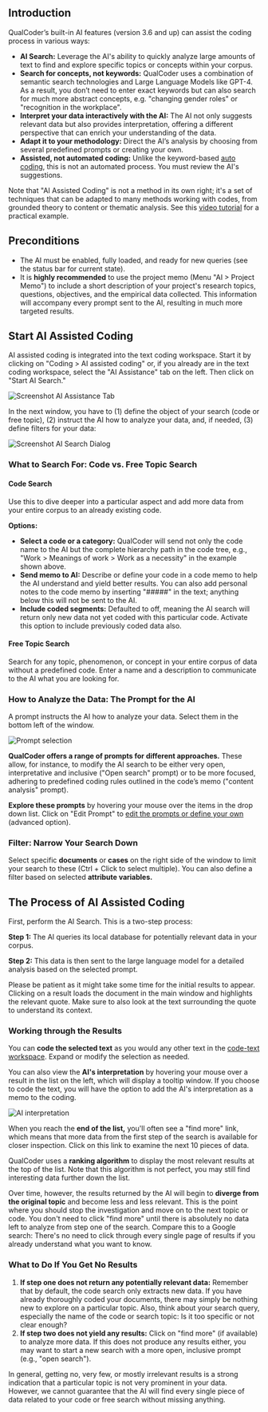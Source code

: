 ## Introduction

QualCoder’s built-in AI features (version 3.6 and up) can assist the coding process in various ways:
- **AI Search:** Leverage the AI's ability to quickly analyze large amounts of text to find and explore specific topics or concepts within your corpus.
- **Search for concepts, not keywords:** QualCoder uses a combination of semantic search technologies and Large Language Models like GPT-4. As a result, you don’t need to enter exact keywords but can also search for much more abstract concepts, e.g. "changing gender roles" or "recognition in the workplace". 
- **Interpret your data interactively with the AI:** The AI not only suggests relevant data but also provides interpretation, offering a different perspective that can enrich your understanding of the data.
- **Adapt it to your methodology:** Direct the AI’s analysis by choosing from several predefined prompts or creating your own.
- **Assisted, not automated coding:** Unlike the keyword-based [auto coding](https://github.com/ccbogel/QualCoder/wiki/4.1.-Coding-Text#auto-code), this is not an automated process. You must review the AI's suggestions.

Note that "AI Assisted Coding" is not a method in its own right; it's a set of techniques that can be adapted to many methods working with codes, from grounded theory to content or thematic analysis. See this [video tutorial]( https://www.youtube.com/watch?v=FrQyTOTJhCc) for a practical example.

## Preconditions
- The AI must be enabled, fully loaded, and ready for new queries (see the status bar for current state).
- It is **highly recommended** to use the project memo (Menu "AI > Project Memo") to include a short description of your project's research topics, questions, objectives, and the empirical data collected. This information will accompany every prompt sent to the AI, resulting in much more targeted results.

## Start AI Assisted Coding
AI assisted coding is integrated into the text coding workspace. Start it by clicking on "Coding > AI assisted coding" or, if you already are in the text coding workspace, select the "AI Assistance" tab on the left. Then click on "Start AI Search."

![Screenshot AI Assistance Tab](https://github.com/user-attachments/assets/1eeca42f-2e4e-48a6-aca7-68e4b13df6c4)

In the next window, you have to (1) define the object of your search (code or free topic), (2) instruct the AI how to analyze your data, and, if needed, (3) define filters for your data:

![Screenshot AI Search Dialog](https://github.com/user-attachments/assets/38c2916e-4be8-49bc-9c6d-9d3715726acd)

### What to Search For: Code vs. Free Topic Search

#### Code Search

Use this to dive deeper into a particular aspect and add more data from your entire corpus to an already existing code. 

**Options:**

- **Select a code or a category:** QualCoder will send not only the code name to the AI but the complete hierarchy path in the code tree, e.g., "Work > Meanings of work > Work as a necessity" in the example shown above. 
- **Send memo to AI:** Describe or define your code in a code memo to help the AI understand and yield better results. You can also add personal notes to the code memo by inserting "#####" in the text; anything below this will not be sent to the AI.
- **Include coded segments:** Defaulted to off, meaning the AI search will return only new data not yet coded with this particular code. Activate this option to include previously coded data also.

#### Free Topic Search
Search for any topic, phenomenon, or concept in your entire corpus of data without a predefined code. Enter a name and a description to communicate to the AI what you are looking for. 

### How to Analyze the Data: The Prompt for the AI

A prompt instructs the AI how to analyze your data. Select them in the bottom left of the window. 

![Prompt selection](https://github.com/user-attachments/assets/4545d2af-b2ac-40e9-a822-67a84301207c)

**QualCoder offers a range of prompts for different approaches.** These allow, for instance, to modify the AI search to be either very open, interpretative and inclusive ("Open search" prompt) or to be more focused, adhering to predefined coding rules outlined in the code’s memo ("content analysis" prompt). 

**Explore these prompts** by hovering your mouse over the items in the drop down list. Click on "Edit Prompt" to [edit the prompts or define your own](https://github.com/ccbogel/QualCoder/wiki/6.2.-AI-Prompt-Editing) (advanced option).

### Filter: Narrow Your Search Down
Select specific **documents** or **cases** on the right side of the window to limit your search to these (Ctrl + Click to select multiple). You can also define a filter based on selected **attribute variables.**

## The Process of AI Assisted Coding
First, perform the AI Search. This is a two-step process:

**Step 1:** The AI queries its local database for potentially relevant data in your corpus.

**Step 2:** This data is then sent to the large language model for a detailed analysis based on the selected prompt.

Please be patient as it might take some time for the initial results to appear. Clicking on a result loads the document in the main window and highlights the relevant quote. Make sure to also look at the text surrounding the quote to understand its context. 

### Working through the Results

You can **code the selected text** as you would any other text in the [code-text workspace](https://github.com/ccbogel/QualCoder/wiki/4.1.-Coding-Text). Expand or modify the selection as needed. 

You can also view the **AI's interpretation** by hovering your mouse over a result in the list on the left, which will display a tooltip window. If you choose to code the text, you will have the option to add the AI's interpretation as a memo to the coding.

![AI interpretation](https://github.com/user-attachments/assets/83e4e641-1e9d-4b2c-b80d-6c6e5b7c2e97)

When you reach the **end of the list,** you'll often see a "find more" link, which means that more data from the first step of the search is available for closer inspection. Click on this link to examine the next 10 pieces of data. 

QualCoder uses a **ranking algorithm** to display the most relevant results at the top of the list. Note that this algorithm is not perfect, you may still find interesting data further down the list. 

Over time, however, the results returned by the AI will begin to **diverge from the original topic** and become less and less relevant. This is the point where you should stop the investigation and move on to the next topic or code. You don't need to click "find more" until there is absolutely no data left to analyze from step one of the search. Compare this to a Google search: There's no need to click through every single page of results if you already understand what you want to know.

### What to Do If You Get No Results

1) **If step one does not return any potentially relevant data:** Remember that by default, the code search only extracts new data. If you have already thoroughly coded your documents, there may simply be nothing new to explore on a particular topic. Also, think about your search query, especially the name of the code or search topic: Is it too specific or not clear enough?
2) **If step two does not yield any results:** Click on "find more" (if available) to analyze more data. If this does not produce any results either, you may want to start a new search with a more open, inclusive prompt (e.g., "open search"). 

In general, getting no, very few, or mostly irrelevant results is a strong indication that a particular topic is not very prominent in your data. However, we cannot guarantee that the AI will find every single piece of data related to your code or free search without missing anything.